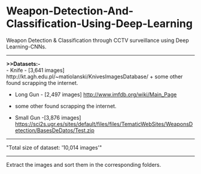 # Weapon-Detection-And-Classification-Using-Deep-Learning
Weapon Detection &amp; Classification through CCTV surveillance using Deep Learning-CNNs.
<hr>
<b>>>Datasets:-</b><br>
- Knife - [3,641 images]
http://kt.agh.edu.pl/~matiolanski/KnivesImagesDatabase/
+ some other found scrapping the internet.

- Long Gun - [2,497 images]
http://www.imfdb.org/wiki/Main_Page
+ some other found scrapping the internet.

- Small Gun -[3,876 images] 
https://sci2s.ugr.es/sites/default/files/files/TematicWebSites/WeaponsDetection/BasesDeDatos/Test.zip

*************************************************

"Total size of dataset: '10,014 images'"

*************************************************

Extract the images and sort them in the corresponding folders.

